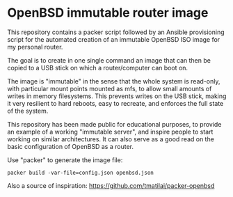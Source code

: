 # OpenBSD immutable router image

This repository contains a packer script followed by an Ansible provisioning script for the
automated creation of an immutable OpenBSD ISO image for my personal router.

The goal is to create in one single command an image that can then be copied to a USB stick
on which a router/computer can boot on.

The image is "immutable" in the sense that the whole system is read-only, with particular mount
points mounted as mfs, to allow small amounts of writes in memory filesystems. This prevents
writes on the USB stick, making it very resilient to hard reboots, easy to recreate, and enforces
the full state of the system.

This repository has been made public for educational purposes, to provide an example of a
working "immutable server", and inspire people to start working on similar architectures. It can
also serve as a good read on the basic configuration of OpenBSD as a router.

Use "packer" to generate the image file:

    packer build -var-file=config.json openbsd.json

Also a source of inspiration: https://github.com/tmatilai/packer-openbsd 
